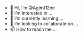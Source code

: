 - 👋 Hi, I’m @Agent12ee
- 👀 I’m interested in ...
- 🌱 I’m currently learning ...
- 💞️ I’m looking to collaborate on ...
- 📫 How to reach me ...

<!---
Agent12ee/Agent12ee is a ✨ special ✨ repository because its `README.md` (this file) appears on your GitHub profile.
You can click the Preview link to take a look at your changes.
--->
